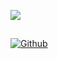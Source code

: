 <p>
    <img src="https://github-readme-streak-stats.herokuapp.com/?user=travierm&count_private=true)" />
</p>

<h2></h2>

[![Github](https://img.shields.io/badge/-Github-000?style=for-the-badge&logo=Github&logoColor=white)](https://github.com/travierm)
